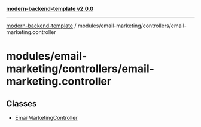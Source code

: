 [**modern-backend-template v2.0.0**](../../../../README.md)

***

[modern-backend-template](../../../../modules.md) / modules/email-marketing/controllers/email-marketing.controller

# modules/email-marketing/controllers/email-marketing.controller

## Classes

- [EmailMarketingController](classes/EmailMarketingController.md)
